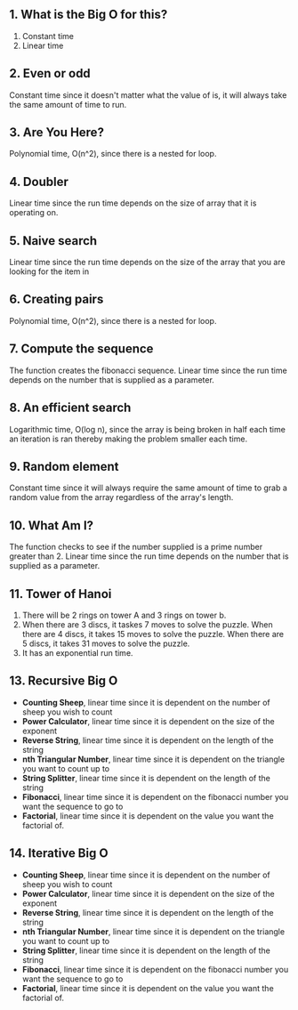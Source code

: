 ## 1. What is the Big O for this?
   1. Constant time
   2. Linear time
## 2. Even or odd
   Constant time since it doesn't matter what the value of is, it will always take the same amount of time to run.
## 3. Are You Here?
   Polynomial time, O(n^2), since there is a nested for loop.
## 4. Doubler
   Linear time since the run time depends on the size of array that it is operating on.
## 5. Naive search
   Linear time since the run time depends on the size of the array that you are looking for the item in
## 6. Creating pairs
   Polynomial time, O(n^2), since there is a nested for loop.
## 7. Compute the sequence
   The function creates the fibonacci sequence. Linear time since the run time depends on the number that is supplied as a parameter.
## 8. An efficient search
  Logarithmic time, O(log n), since the array is being broken in half each time an iteration is ran thereby making the problem smaller each time.
## 9. Random element
  Constant time since it will always require the same amount of time to grab a random value from the array regardless of the array's length.
## 10. What Am I?
  The function checks to see if the number supplied is a prime number greater than 2. Linear time since the run time depends on the number that is supplied as a parameter.
## 11. Tower of Hanoi
  1. There will be 2 rings on tower A and 3 rings on tower b.
  2. When there are 3 discs, it taskes 7 moves to solve the puzzle. When there are 4 discs, it takes 15 moves to solve the puzzle. When there are 5 discs, it takes 31 moves to solve the puzzle. 
  3. It has an exponential run time.
## 13. Recursive Big O
   - **Counting Sheep**, linear time since it is dependent on the number of sheep you wish to count
   - **Power Calculator**, linear time since it is dependent on the size of the exponent
   - **Reverse String**, linear time since it is dependent on the length of the string
   - **nth Triangular Number**, linear time since it is dependent on the triangle you want to count up to
   - **String Splitter**, linear time since it is dependent on the length of the string
   - **Fibonacci**, linear time since it is dependent on the fibonacci number you want the sequence to go to
   - **Factorial**, linear time since it is dependent on the value you want the factorial of.
## 14. Iterative Big O
- **Counting Sheep**, linear time since it is dependent on the number of sheep you wish to count
- **Power Calculator**, linear time since it is dependent on the size of the exponent
- **Reverse String**, linear time since it is dependent on the length of the string
- **nth Triangular Number**, linear time since it is dependent on the triangle you want to count up to
- **String Splitter**, linear time since it is dependent on the length of the string
- **Fibonacci**, linear time since it is dependent on the fibonacci number you want the sequence to go to
- **Factorial**, linear time since it is dependent on the value you want the factorial of.
